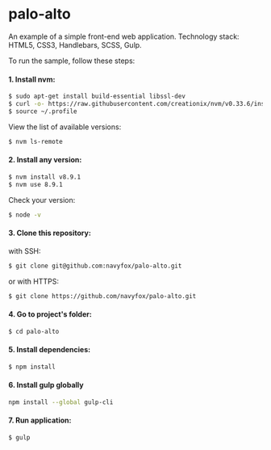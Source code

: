 # palo-alto

An example of a simple front-end web application.
Technology stack: HTML5, CSS3, Handlebars, SCSS, Gulp.

To run the sample, follow these steps:

#### 1. Install nvm:

```sh
$ sudo apt-get install build-essential libssl-dev
$ curl -o- https://raw.githubusercontent.com/creationix/nvm/v0.33.6/install.sh | bash
$ source ~/.profile
```

View the list of available versions:

```sh
$ nvm ls-remote
```

#### 2. Install any version:

```sh
$ nvm install v8.9.1
$ nvm use 8.9.1
```

Check your version:

```sh
$ node -v
```

#### 3. Clone this repository:

with SSH:

```sh
$ git clone git@github.com:navyfox/palo-alto.git
```

or with HTTPS:

```sh
$ git clone https://github.com/navyfox/palo-alto.git
```

#### 4. Go to project's folder:

```sh
$ cd palo-alto
```

#### 5. Install dependencies:

```sh
$ npm install
```


#### 6. Install gulp globally

```sh
npm install --global gulp-cli
```

#### 7. Run application:

```sh
$ gulp
```
